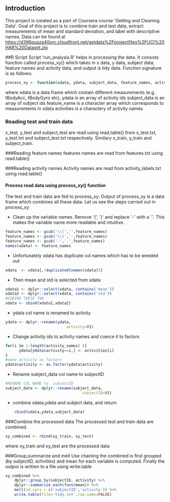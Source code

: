 ## Introduction
This project is created as a part of Coursera course 'Getting and Cleaning Data'. Goal of this project is to combine train and test data, extract measurements of mean and standard deviation, and label with descriptive names. Data can be found at https://d396qusza40orc.cloudfront.net/getdata%2Fprojectfiles%2FUCI%20HAR%20Dataset.zip 

##R Script
Script 'run_analysis.R' helps in processing the data. It consists function called process_xy() which takes in x data, y data, subject data, feature names and activity data, and output is tidy data. Function signature is as follows:

```R
process_xy <- function(xdata, ydata, subject_data, feature_names, activities) { ... } 
```
where xdata is a data frame which contain different measurements (e.g. tBodyAcc, tBodyGyro etc), 
      ydata is an array of activity ids 
      subject_data is an array of subject ids
      feature_name is a character array which corresponds to measurements in xdata
      activities is a charactery of activity names

### Reading test and train data
x_test, y_test and subject_test are read using read.table() from x_test.txt, y_test.txt and subject_test.txt respectively. Similary x_train, y_train and subject_train. 

###Reading feature names 
features names are read from features.txt using read.table()

###Reading activity names
Activity names are read from activity_labels.txt using read.table()

#### Process read data using process_xy() function
The test and train data are fed to process_xy. Output of process_xy is a data frame which combines all these data. Let us see the steps carried out in process_xy

- Clean up the variable names. Remove '(', ')' and replace '-' with a '.'. This makes the variable name more readable and intuitive.
```R
feature_names <- gsub('\\(','',feature_names)
feature_names <- gsub('\\)','',feature_names)
feature_names <- gsub('-','.',feature_names)
names(xdata) <- feature_names
```
- Unfortunately xdata has duplicate col names which has to be weeded out
```R
xdata  <- xdata[,!duplicated(names(xdata))]
```
- Then mean and std is selected from xdata
```R
xdata1 <- dplyr::select(xdata, contains('mean'))
xdata2 <- dplyr::select(xdata, contains('std'))
#COBINE THESE TWO
xdata <- cbind(xdata1,xdata2)
```
- ydata col name is renamed to activity
```R
ydata <- dplyr::rename(ydata,
                           activity=V1)
```
- Change activity ids to activity names and coerce it to factors
```R
for(i in 1:length(activity_names) ){
      ydata[ydata$activity==i,] <- activities[i]
}
#make activity as factors
ydata$activity <- as.factor(ydata$activity)
```
- Rename subject_data col name to subjectID
```R
#RENAME COL NAME to  subjectID 
subject_data <- dplyr::rename(subject_data,
                                  subjectID=V1)
```
- combine xdata,ydata and subject data, and return
```R
    cbind(xdata,ydata,subject_data)
```
###Combine the processed data
The processed test and train data are combined.
```R
xy_combined <- rbind(xy_train, xy_test)
```
where xy_train and xy_test are the processed data

###Group,summarize and melt
Use chaining the combined is first grouped (by subjectID, activities) and mean for each variable is computed. Finally the output is written to a file using write.table
```R
xy_combined %>%
    dplyr::group_by(subjectID, activity) %>%
    dplyr::summarize_each(funs(mean)) %>% 
    melt(id.vars = c('subjectID','activity')) %>%
    write.table(file='tidy.txt',row.name=FALSE)
```




